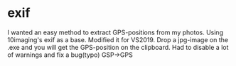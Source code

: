 # exif
I wanted an easy method to extract GPS-positions from my photos.
Using 10imaging's exif as a base. Modified it for VS2019.
Drop a jpg-image on the .exe and you will get the GPS-position on the clipboard.
Had to disable a lot of warnings and fix a bug(typo) GSP->GPS

